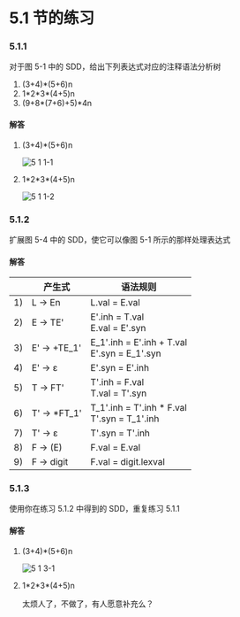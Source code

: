 # 5.1 节的练习

### 5.1.1

对于图 5-1 中的 SDD，给出下列表达式对应的注释语法分析树

1. (3+4)\*(5+6)n
2. 1\*2\*3\*(4+5)n
3. (9+8\*(7+6)+5)\*4n

#### 解答

1. (3+4)\*(5+6)n
    
    ![5 1 1-1](https://f.cloud.github.com/assets/340282/869233/d376f6d0-f7ee-11e2-9ce1-5a268c1e77c8.gif)

2. 1\*2\*3\*(4+5)n

    ![5 1 1-2](https://f.cloud.github.com/assets/340282/869221/d42a32be-f7ed-11e2-940d-7db7f93b75a0.gif)


### 5.1.2

扩展图 5-4 中的 SDD，使它可以像图 5-1 所示的那样处理表达式

#### 解答

<table>
    <thead>
        <tr>
            <th></th>
            <th>产生式</th>
            <th>语法规则</th>
        </tr>
    </thead>
    <tbody>
        <tr>
            <td>1)</td>
            <td>L -> En</td>
            <td>L.val = E.val</td>
        </tr>
        <tr>
            <td>2)</td>
            <td>E -> TE'</td>
            <td>E'.inh = T.val<br/>E.val = E'.syn</td>
        </tr>
        <tr>
            <td>3)</td>
            <td>E' -> +TE_1'</td>
            <td>E_1'.inh = E'.inh + T.val<br/>E'.syn = E_1'.syn</td>
        </tr>
        <tr>
            <td>4)</td>
            <td>E' -> ε</td>
            <td>E'.syn = E'.inh</td>
        </tr>
        <tr>
            <td>5)</td>
            <td>T -> FT'</td>
            <td>T'.inh = F.val<br/>T.val = T'.syn</td>
        </tr>
        <tr>
            <td>6)</td>
            <td>T' -> *FT_1'</td>
            <td>T_1'.inh = T'.inh * F.val<br/>T'.syn = T_1'.inh</td>
        </tr>
        <tr>
            <td>7)</td>
            <td>T' -> ε</td>
            <td>T'.syn = T'.inh</td>
        </tr>
        <tr>
            <td>8)</td>
            <td>F -> (E)</td>
            <td>F.val = E.val</td>
        </tr>
        <tr>
            <td>9)</td>
            <td>F -> digit</td>
            <td>F.val = digit.lexval</td>
        </tr>
    </tbody>
</table>

### 5.1.3

使用你在练习 5.1.2 中得到的 SDD，重复练习 5.1.1

#### 解答

1. (3+4)\*(5+6)n

    ![5 1 3-1](https://f.cloud.github.com/assets/340282/869333/278de5de-f7f5-11e2-9c63-c0aca2b8f843.gif)


2. 1\*2\*3\*(4+5)n

    太烦人了，不做了，有人愿意补充么？

